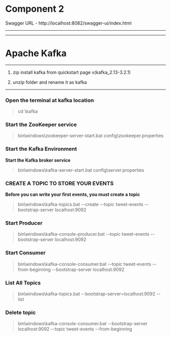 # Component 2
Swagger URL - http://localhost:8082/swagger-ui/index.html

---
---

# Apache Kafka
___

1. zip install kafka from quickstart page v(kafka_2.13-3.2.1)

2. unzip folder and rename it as kafka

___

### Open the terminal at kafka location
> cd <kafka-location>\kafka

### Start the ZooKeeper service
> bin\windows\zookeeper-server-start.bat config\zookeeper.properties

### Start the Kafka Environment
**Start the Kafka broker service**
> bin\windows\kafka-server-start.bat config\server.properties

### CREATE A TOPIC TO STORE YOUR EVENTS
**Before you can write your first events, you must create a topic**
> bin\windows\kafka-topics.bat --create --topic tweet-events --bootstrap-server localhost:9092

### Start Producer
> bin\windows\kafka-console-producer.bat --topic tweet-events --bootstrap-server localhost:9092

### Start Consumer
> bin\windows\kafka-console-consumer.bat --topic tweet-events --from-beginning --bootstrap-server localhost:9092

### List All Topics
> bin\windows\kafka-topics.bat --bootstrap-server=localhost:9092 --list

### Delete topic
> bin\windows\kafka-console-consumer.bat --bootstrap-server localhost:9092 --topic tweet-events --from-beginning